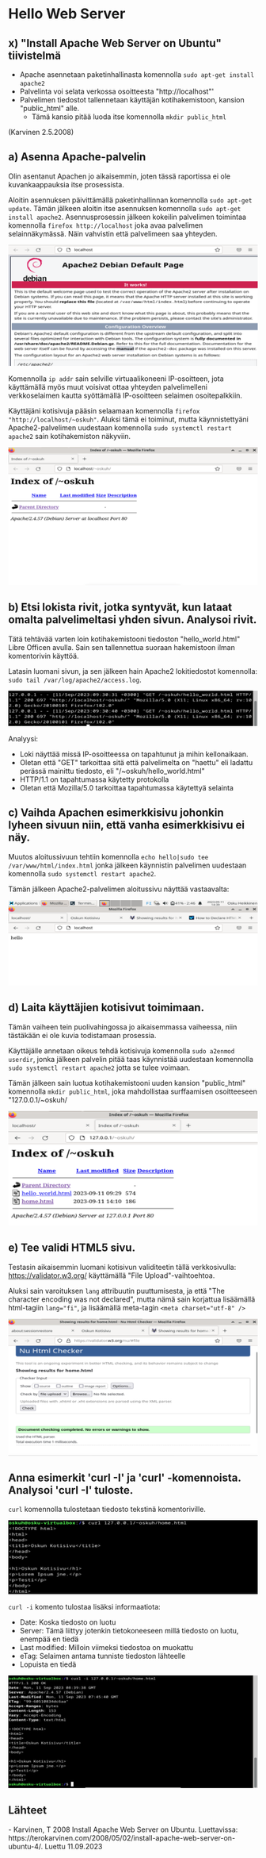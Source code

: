<h1>Hello Web Server</h1>

<h2>x) "Install Apache Web Server on Ubuntu" tiivistelmä</h2>

- Apache asennetaan paketinhallinasta komennolla `sudo apt-get install apache2`
- Palvelinta voi selata verkossa osoitteesta "http://localhost"'
- Palvelimen tiedostot tallennetaan käyttäjän kotihakemistoon, kansion "public_html" alle.
   - Tämä kansio pitää luoda itse komennolla `mkdir public_html`

(Karvinen 2.5.2008)

<h2>a) Asenna Apache-palvelin</h2>

Olin asentanut Apachen jo aikaisemmin, joten tässä raportissa ei ole kuvankaappauksia itse prosessista.

Aloitin asennuksen päivittämällä paketinhallinnan komennolla `sudo apt-get update`. Tämän jälkeen aloitin itse asennuksen komennolla `sudo apt-get install apache2`.
Asennusprosessin jälkeen kokeilin palvelimen toimintaa komennolla `firefox http://localhost` joka avaa palvelimen selainnäkymässä. Näin vahvistin että palvelimeen saa yhteyden.

![Apache-palvelimen localhost-näkymä](https://github.com/rakkitect/Linux-palvelimet/blob/main/images/localhost.png)

Komennolla `ip addr` sain selville virtuaalikoneeni IP-osoitteen, jota käyttämällä myös muut voisivat ottaa yhteyden palvelimelleni verkkoselaimen kautta syöttämällä IP-osoitteen selaimen osoitepalkkiin.

Käyttäjäni kotisivuja pääsin selaamaan komennolla `firefox "http://localhost/~oskuh"`. Aluksi tämä ei toiminut, mutta käynnistettyäni Apache2-palvelimen uudestaan komennolla `sudo systemctl restart apache2` sain kotihakemiston näkyviin.

![Kotisivu](https://github.com/rakkitect/Linux-palvelimet/blob/main/images/homepage.png)

<h2>b) Etsi lokista rivit, jotka syntyvät, kun lataat omalta palvelimeltasi yhden sivun. Analysoi rivit.</h2>

Tätä tehtävää varten loin kotihakemistooni tiedoston "hello_world.html" Libre Officen avulla. Sain sen tallennettua suoraan hakemistoon ilman komentorivin käyttöä.

Latasin luomani sivun, ja sen jälkeen hain Apache2 lokitiedostot komennolla: `sudo tail /var/log/apache2/access.log`.

![Lokit](https://github.com/rakkitect/Linux-palvelimet/blob/main/images/download_kotisivu.png)

Analyysi:
- Loki näyttää missä IP-osoitteessa on tapahtunut ja mihin kellonaikaan.
- Oletan että "GET" tarkoittaa sitä että palvelimelta on "haettu" eli ladattu perässä mainittu tiedosto, eli "/~oskuh/hello_world.html"
- HTTP/1.1 on tapahtumassa käytetty protokolla
- Oletan että Mozilla/5.0 tarkoittaa tapahtumassa käytettyä selainta

<h2>c) Vaihda Apachen esimerkkisivu johonkin lyheen sivuun niin, että vanha esimerkkisivu ei näy.</h2>

Muutos aloitussivuun tehtiin komennolla `echo hello|sudo tee /var/www/html/index.html` jonka jälkeen käynnistin palvelimen uudestaan komennolla `sudo systemctl restart apache2`.

Tämän jälkeen Apache2-palvelimen aloitussivu näyttää vastaavalta:

![default page](https://github.com/rakkitect/Linux-palvelimet/blob/main/images/lyhyt_home.png)

<h2> d) Laita käyttäjien kotisivut toimimaan.</h2>

Tämän vaiheen tein puolivahingossa jo aikaisemmassa vaiheessa, niin tästäkään ei ole kuvia todistamaan prosessia.

Käyttäjälle annetaan oikeus tehdä kotisivuja komennolla `sudo a2enmod userdir`, jonka jälkeen palvelin pitää taas käynnistää uudestaan komennolla `sudo systemctl restart apache2` jotta se tulee voimaan.

Tämän jälkeen sain luotua kotihakemistooni uuden kansion "public_html" komennolla `mkdir public_html`, joka mahdollistaa surffaamisen osoitteeseen "127.0.0.1/~oskuh/

![Kotisivuhakemisto](https://github.com/rakkitect/Linux-palvelimet/blob/main/images/kotisivu.html.png)

<h2> e) Tee validi HTML5 sivu.</h2>

Testasin aikaisemmin luomani kotisivun validiteetin tällä verkkosivulla: https://validator.w3.org/ käyttämällä "File Upload"-vaihtoehtoa.

Aluksi sain varoituksen `lang` attribuutin puuttumisesta, ja että "The character encoding was not declared", mutta nämä sain korjattua lisäämällä html-tagiin `lang="fi"`, ja lisäämällä meta-tagin `<meta charset="utf-8" />`

![Validiteetti todistus](https://github.com/rakkitect/Linux-palvelimet/blob/main/images/validiteetti.png)

<h2> Anna esimerkit 'curl -I' ja 'curl' -komennoista. Analysoi 'curl -I' tuloste.</h2>

`curl` komennolla tulostetaan tiedosto tekstinä komentoriville.

![Curl-komento](https://github.com/rakkitect/Linux-palvelimet/blob/main/images/curl_komento.png)

`curl -i` komento tulostaa lisäksi informaatiota:
- Date: Koska tiedosto on luotu
- Server: Tämä liittyy jotenkin tietokoneeseen millä tiedosto on luotu, enempää en tiedä
- Last modified: Milloin viimeksi tiedostoa on muokattu
- eTag: Selaimen antama tunniste tiedoston lähteelle
- Lopuista en tiedä

![curl -i](https://github.com/rakkitect/Linux-palvelimet/blob/main/images/curl_i_komento.png)


<h2>Lähteet</h2>
- Karvinen, T 2008 Install Apache Web Server on Ubuntu. Luettavissa: https://terokarvinen.com/2008/05/02/install-apache-web-server-on-ubuntu-4/. Luettu 11.09.2023
